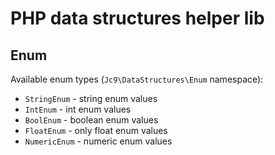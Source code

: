 # PHP data structures helper lib

## Enum

Available enum types (`Jc9\DataStructures\Enum` namespace):
- `StringEnum` - string enum values
- `IntEnum` - int enum values
- `BoolEnum` - boolean enum values
- `FloatEnum` - only float enum values
- `NumericEnum` - numeric enum values
